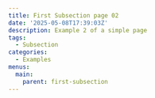 ```yaml
---
title: First Subsection page 02
date: '2025-05-08T17:39:03Z'
description: Example 2 of a simple page
tags:
  - Subsection
categories:
  - Examples
menus:
  main:
    parent: first-subsection
---
```

